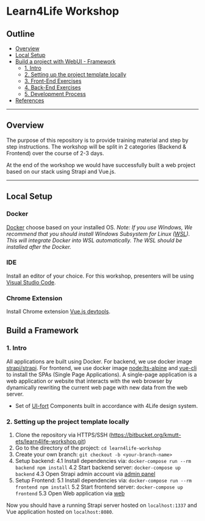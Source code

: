 # Learn4Life Workshop

## Outline

- [Overview](#overview)
- [Local Setup](#local-setup)
- [Build a project with WebUI - Framework](#build-a-framework)
  - [1. Intro](#1-intro)
  - [2. Setting up the project template locally](#2-setting-up-the-project-template-locally)
  - [3. Front-End Exercises](#3-front-end-exercises)
  - [4. Back-End Exercises](#4-back-end-exercises)
  - [5. Development Process](#5-development-process)
- [References](#references)

---

## Overview

The purpose of this repository is to provide training material and step by step instructions. The workshop will be split in 2 categories (Backend & Frontend) over the course of 2-3 days.

At the end of the workshop we would have successfully built a web project based on our stack using Strapi and Vue.js.

---

## Local Setup

### Docker

[Docker](https://www.docker.com/) choose based on your installed OS.
_Note: If you use Windows, We recommend that you should install Windows Subsystem for Linux ([WSL](https://learn.microsoft.com/en-us/windows/wsl/install)). This will integrate Docker into WSL automatically. The WSL should be installed after the Docker._

### IDE

Install an editor of your choice. For this workshop, presenters will be using [Visual Studio Code](https://code.visualstudio.com).

### Chrome Extension

Install Chrome extension [Vue.js devtools](https://chrome.google.com/webstore/detail/vuejs-devtools/nhdogjmejiglipccpnnnanhbledajbpd).

## Build a Framework

### 1. Intro

All applications are built using Docker. For backend, we use docker image [strapi/strapi](https://hub.docker.com/r/strapi/strapi). For frontend, we use docker image [node:lts-alpine](https://hub.docker.com/_/node) and [vue-cli](https://cli.vuejs.org/guide/installation.html) to install the SPAs (Single Page Applications). A single-page application is a web application or website that interacts with the web browser by dynamically rewriting the current web page with new data from the web server.

- Set of [UI-fort](https://docs.uifort.com/bamburgh-vue-admin-dashboard-bootstrap-vue-pro-docs) Components built in accordance with 4Life design system.

### 2. Setting up the project template locally

1. Clone the repository via HTTPS/SSH (https://bitbucket.org/kmutt-ets/learn4life-workshop.git)
2. Go to the directory of the project: `cd learn4life-workshop`
3. Create your own branch: `git checkout -b <your-branch-name>`
4. Setup backend:
   4.1 Install dependencies via: `docker-compose run --rm backend npm install`
   4.2 Start backend server: `docker-compose up backend`
   4.3 Open Strapi admin account via [admin panel](http://localhost:1337)
5. Setup Frontend:
   5.1 Install dependencies via: `docker-compose run --rm frontend npm install`
   5.2 Start frontend server: `docker-compose up frontend`
   5.3 Open Web application via [web](http://localhost:8080)

Now you should have a running Strapi server hosted on `localhost:1337` and Vue application hosted on `localhost:8080`.
